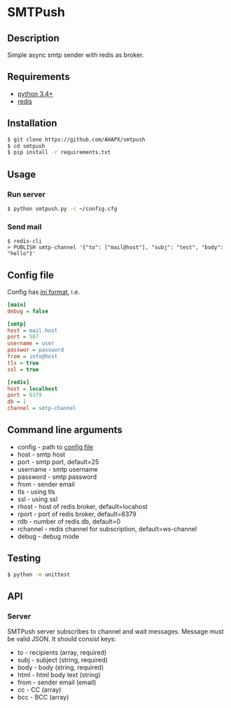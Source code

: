 # SMTPush

## Description
Simple async smtp sender with redis as broker.

## Requirements
- [python 3.4+](https://www.python.org/download/releases/3.4.0/)
- [redis](http://redis.io/download)

## Installation
```bash
$ git clone https://github.com/AHAPX/smtpush
$ cd smtpush
$ pip install -r requirements.txt
```

## Usage

### Run server
```bash
$ python smtpush.py -c ~/config.cfg
```

### Send mail
```
$ redis-cli
> PUBLISH smtp-channel '{"to": ["mail@host"], "subj": "test", "body": "hello"}'
```

## Config file
Config has [ini format](https://en.wikipedia.org/wiki/INI_file), i.e.

```ini
[main]
debug = false

[smtp]
host = mail.host
port = 587
username = user
passwor = password
from = info@host
tls = true
ssl = true

[redis]
host = localhost
port = 6379
db = 1
channel = smtp-channel
```

## Command line arguments
- config - path to [config file](#config-file)
- host - smtp host
- port - smtp port, default=25
- username - smtp username
- password - smtp password
- from - sender email
- tls - using tls
- ssl - using ssl
- rhost - host of redis broker, default=locahost
- rport - port of redis broker, default=6379
- rdb - number of redis db, default=0
- rchannel - redis channel for subscription, default=ws-channel
- debug - debug mode

## Testing
```bash
$ python -m unittest
```

## API
### Server
SMTPush server subscribes to channel and wait messages. Message must be valid JSON.
It should consist keys:

- to - recipients (array, required)
- subj - subject (string, required)
- body - body (string, required)
- html - html body text (string)
- from - sender email (email)
- cc - CC (array)
- bcc - BCC (array)
